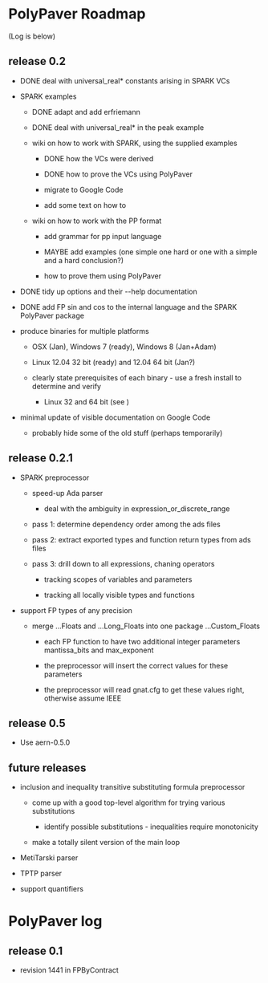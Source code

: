 # PolyPaver Roadmap
(Log is below)

## release 0.2

* DONE deal with universal_real* constants arising in SPARK VCs 

* SPARK examples

    * DONE adapt and add erfriemann

    * DONE deal with universal_real* in the peak example

    * wiki on how to work with SPARK, using the supplied examples

        * DONE how the VCs were derived

        * DONE how to prove the VCs using PolyPaver
        
        * migrate to Google Code
        
        * add some text on how to 

    * wiki on how to work with the PP format
        
        * add grammar for pp input language
		
		* MAYBE add examples (one simple one hard or one with a simple and a hard conclusion?)
        
        * how to prove them using PolyPaver
        
* DONE tidy up options and their --help documentation

* DONE add FP sin and cos to the internal language and the SPARK PolyPaver package

* produce binaries for multiple platforms

    * OSX (Jan), Windows 7 (ready), Windows 8 (Jan+Adam)
    
    * Linux 12.04 32 bit (ready) and 12.04 64 bit (Jan?)

    * clearly state prerequisites of each binary - use a fresh install to determine and verify

		* Linux 32 and 64 bit (see )

* minimal update of visible documentation on Google Code

    * probably hide some of the old stuff (perhaps temporarily)


## release 0.2.1

* SPARK preprocessor

    * speed-up Ada parser

        * deal with the ambiguity in expression_or_discrete_range

    * pass 1: determine dependency order among the ads files

    * pass 2: extract exported types and function return types from ads files

    * pass 3: drill down to all expressions, chaning operators
    
        * tracking scopes of variables and parameters

        * tracking all locally visible types and functions

* support FP types of any precision

    * merge ...Floats and ...Long_Floats into one package ...Custom_Floats

        * each FP function to have two additional integer parameters mantissa_bits and max_exponent

        * the preprocessor will insert the correct values for these parameters

        * the preprocessor will read gnat.cfg to get these values right, otherwise assume IEEE

## release 0.5

* Use aern-0.5.0

## future releases

* inclusion and inequality transitive substituting formula preprocessor

    * come up with a good top-level algorithm for trying various substitutions

        * identify possible substitutions - inequalities require monotonicity

    * make a totally silent version of the main loop

* MetiTarski parser

* TPTP parser

* support quantifiers

# PolyPaver log

## release 0.1

* revision 1441 in FPByContract